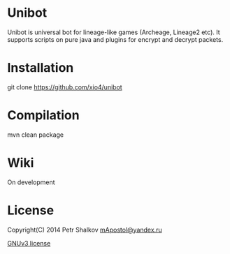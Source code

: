 Unibot
==============

Unibot is universal bot for lineage-like games (Archeage, Lineage2 etc). It supports scripts on pure java and plugins for encrypt and decrypt packets.

Installation
============

git clone https://github.com/xio4/unibot

Compilation
===========

mvn clean package 

Wiki
====

On development

License
=======

Copyright(C) 2014 Petr Shalkov mApostol@yandex.ru

[GNUv3 license](https://github.com/xio4/unibot/blob/master/LICENSE)
